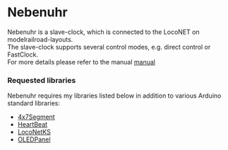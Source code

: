 # Nebenuhr

Nebenuhr is a slave-clock, which is connected to the LocoNET on modelrailroad-layouts.<br>
The slave-clock supports several control modes, e.g. direct control or FastClock.<br>
For more details please refer to the manual [manual](Nebenuhr.pdf)<br>

### Requested libraries
Nebenuhr requires my libraries listed below in addition to various Arduino standard libraries:<br> 
- [4x7Segment](https://www.github.com/Kruemelbahn/4x7Segment)
- [HeartBeat](https://www.github.com/Kruemelbahn/HeartBeat)<br>
- [LocoNetKS](https://www.github.com/Kruemelbahn/LocoNetKS)<br>
- [OLEDPanel](https://www.github.com/Kruemelbahn/OLEDPanel)<br>
